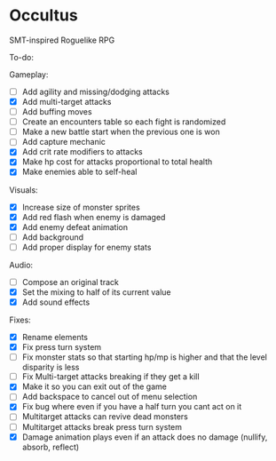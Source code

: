 # Occultus
SMT-inspired Roguelike RPG

To-do:

Gameplay:
- [ ] Add agility and missing/dodging attacks
- [x] Add multi-target attacks
- [ ] Add buffing moves
- [ ] Create an encounters table so each fight is randomized
- [ ] Make a new battle start when the previous one is won
- [ ] Add capture mechanic
- [x] Add crit rate modifiers to attacks
- [x] Make hp cost for attacks proportional to total health
- [x] Make enemies able to self-heal

Visuals:
- [x] Increase size of monster sprites
- [x] Add red flash when enemy is damaged
- [x] Add enemy defeat animation
- [ ] Add background
- [ ] Add proper display for enemy stats

Audio:
- [ ] Compose an original track
- [x] Set the mixing to half of its current value
- [x] Add sound effects

Fixes:
- [x] Rename elements
- [x] Fix press turn system
- [ ] Fix monster stats so that starting hp/mp is higher and that the level disparity is less
- [ ] Fix Multi-target attacks breaking if they get a kill
- [x] Make it so you can exit out of the game
- [ ] Add backspace to cancel out of menu selection
- [x] Fix bug where even if you have a half turn you cant act on it
- [ ] Multitarget attacks can revive dead monsters
- [ ] Multitarget attacks break press turn system
- [x] Damage animation plays even if an attack does no damage (nullify, absorb, reflect)